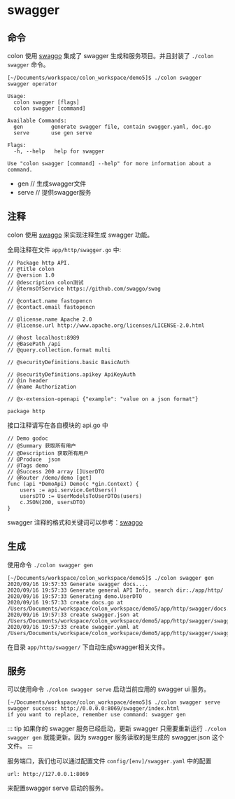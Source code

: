 # swagger

## 命令

colon 使用 [swaggo](https://github.com/swaggo/swag) 集成了 swagger 生成和服务项目。并且封装了 `./colon swagger` 命令。

```
[~/Documents/workspace/colon_workspace/demo5]$ ./colon swagger
swagger operator

Usage:
  colon swagger [flags]
  colon swagger [command]

Available Commands:
  gen         generate swagger file, contain swagger.yaml, doc.go
  serve       use gen serve

Flags:
  -h, --help   help for swagger

Use "colon swagger [command] --help" for more information about a command.
```

- gen  // 生成swagger文件
- serve // 提供swagger服务

## 注释

colon 使用 [swaggo](https://github.com/swaggo/swag) 来实现注释生成 swagger 功能。

全局注释在文件  `app/http/swagger.go` 中:
```
// Package http API.
// @title colon
// @version 1.0
// @description colon测试
// @termsOfService https://github.com/swaggo/swag

// @contact.name fastopencn
// @contact.email fastopencn

// @license.name Apache 2.0
// @license.url http://www.apache.org/licenses/LICENSE-2.0.html

// @host localhost:8989
// @BasePath /api
// @query.collection.format multi

// @securityDefinitions.basic BasicAuth

// @securityDefinitions.apikey ApiKeyAuth
// @in header
// @name Authorization

// @x-extension-openapi {"example": "value on a json format"}

package http

```

接口注释请写在各自模块的 api.go 中

```
// Demo godoc
// @Summary 获取所有用户
// @Description 获取所有用户
// @Produce  json
// @Tags demo
// @Success 200 array []UserDTO
// @Router /demo/demo [get]
func (api *DemoApi) Demo(c *gin.Context) {
	users := api.service.GetUsers()
	usersDTO := UserModelsToUserDTOs(users)
	c.JSON(200, usersDTO)
}
```

swagger 注释的格式和关键词可以参考：[swaggo](https://github.com/swaggo/swag)

## 生成

使用命令 `./colon swagger gen`

```
[~/Documents/workspace/colon_workspace/demo5]$ ./colon swagger gen
2020/09/16 19:57:33 Generate swagger docs....
2020/09/16 19:57:33 Generate general API Info, search dir:./app/http/
2020/09/16 19:57:33 Generating demo.UserDTO
2020/09/16 19:57:33 create docs.go at /Users/Documents/workspace/colon_workspace/demo5/app/http/swagger/docs.go
2020/09/16 19:57:33 create swagger.json at /Users/Documents/workspace/colon_workspace/demo5/app/http/swagger/swagger.json
2020/09/16 19:57:33 create swagger.yaml at /Users/Documents/workspace/colon_workspace/demo5/app/http/swagger/swagger.yaml
```

在目录 `app/http/swagger/` 下自动生成swagger相关文件。

## 服务

可以使用命令 `./colon swagger serve` 启动当前应用的 swagger ui 服务。

```
[~/Documents/workspace/colon_workspace/demo5]$ ./colon swagger serve
swagger success: http://0.0.0.0:8069/swagger/index.html
if you want to replace, remember use command: swagger gen
```

::: tip
如果你的 swagger 服务已经启动，更新 swagger 只需要重新运行 `./colon swagger gen` 就能更新。因为 swagger 服务读取的是生成的 swagger.json 这个文件。
:::

服务端口，我们也可以通过配置文件 `config/[env]/swagger.yaml` 中的配置
```
url: http://127.0.0.1:8069
```

来配置swagger serve 启动的服务。
